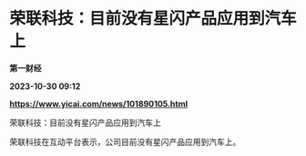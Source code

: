 # 荣联科技：目前没有星闪产品应用到汽车上
**第一财经**

**2023-10-30 09:12**

**https://www.yicai.com/news/101890105.html**

荣联科技：目前没有星闪产品应用到汽车上

荣联科技在互动平台表示，公司目前没有星闪产品应用到汽车上。
